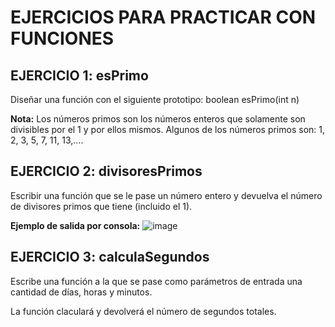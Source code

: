 # EJERCICIOS PARA PRACTICAR CON FUNCIONES

## EJERCICIO 1: esPrimo
Diseñar una función con el siguiente prototipo:
boolean esPrimo(int n)

**Nota:**
Los números primos son los números enteros que solamente son divisibles por el 1 y por ellos mismos. Algunos de los números primos son: 1, 2, 3, 5, 7, 11, 13,….


## EJERCICIO 2: divisoresPrimos 
Escribir una función que se le pase un número entero y devuelva el número de divisores primos que tiene (incluido el 1).


**Ejemplo de salida por consola:**
![image](https://user-images.githubusercontent.com/91023374/195572314-9edcfe06-db3c-45ff-894a-99309a647dbd.png)


## EJERCICIO 3: calculaSegundos
Escribe una función a la que se pase como parámetros de entrada una cantidad de días, horas y minutos.

La función claculará y devolverá el número de segundos totales.

